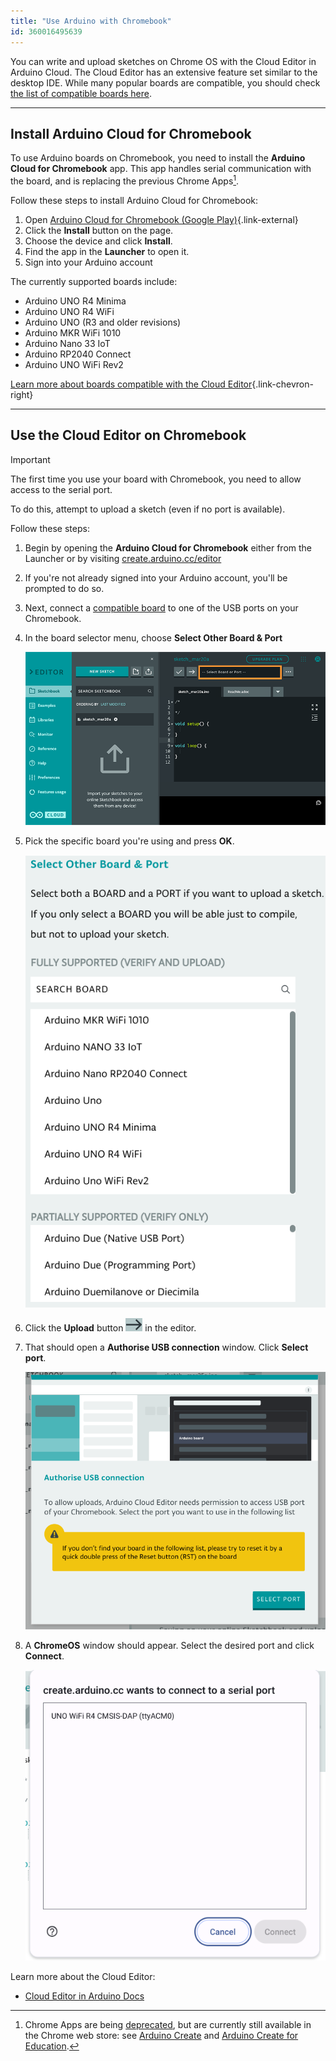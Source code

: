 ```yaml
---
title: "Use Arduino with Chromebook"
id: 360016495639
---
```


You can write and upload sketches on Chrome OS with the Cloud Editor in Arduino Cloud. The Cloud Editor has an extensive feature set similar to the desktop IDE. While many popular boards are compatible, you should check [the list of compatible boards here](https://support.arduino.cc/hc/en-us/articles/360014779899).

---

## Install Arduino Cloud for Chromebook

To use Arduino boards on Chromebook, you need to install the **Arduino Cloud for Chromebook** app. This app handles serial communication with the board, and is replacing the previous Chrome Apps[^chrome-apps].

Follow these steps to install Arduino Cloud for Chromebook:

1. Open [Arduino Cloud for Chromebook (Google Play)](https://play.google.com/store/apps/details?id=cc.arduino.create_editor){.link-external}
2. Click the **Install** button on the page.
3. Choose the device and click **Install**.
4. Find the app in the **Launcher** to open it.
5. Sign into your Arduino account

<a id="compatible"></a>

The currently supported boards include:

* Arduino UNO R4 Minima
* Arduino UNO R4 WiFi
* Arduino UNO (R3 and older revisions)
* Arduino MKR WiFi 1010
* Arduino Nano 33 IoT
* Arduino RP2040 Connect
* Arduino UNO WiFi Rev2

[Learn more about boards compatible with the Cloud Editor](https://support.arduino.cc/hc/en-us/articles/360014779899-Boards-compatible-with-the-Web-Editor){.link-chevron-right}

[^chrome-apps]: Chrome Apps are being [deprecated](https://blog.chromium.org/2020/08/changes-to-chrome-app-support-timeline.html), but are currently still available in the Chrome web store: see <a class="link-external" href="https://chrome.google.com/webstore/detail/arduino-create/dcgicpihgkmccjigalccipmjlnjopdfe">Arduino Create</a> and <a class="link-external" href="https://chrome.google.com/webstore/detail/elmgohdonjdampbcgefphnlchgocpaij">Arduino Create for Education</a>.

---

## Use the Cloud Editor on Chromebook

> [!IMPORTANT]
> The first time you use your board with Chromebook, you need to allow access to the serial port.
>
> To do this, attempt to upload a sketch (even if no port is available).

Follow these steps:

1. Begin by opening the **Arduino Cloud for Chromebook** either from the Launcher or by visiting [create.arduino.cc/editor](create.arduino.cc/editor)

1. If you're not already signed into your Arduino account, you'll be prompted to do so.

1. Next, connect a [compatible board](https://support.arduino.cc/hc/en-us/articles/360014779899#chromebook) to one of the USB ports on your Chromebook.

1. In the board selector menu, choose **Select Other Board & Port**

   ![The Boards Dropdown in the Cloud Editor.](img/web-editor-boards-dropdown.png)

1. Pick the specific board you're using and press **OK**.

   ![Select Other Board & Port Tab](img/boardportmenu.png)

1. Click the **Upload** button ![Upload button](img/upload_button.png) in the editor.

1. That should open a **Authorise USB connection** window. Click **Select port**.

   ![Authorise USB connection](img/Authorise-USB-connection.png)

1. A **ChromeOS** window should appear. Select the desired port and click **Connect**.

   ![ChromeOS window](img/usbpromptchrome.png)

Learn more about the Cloud Editor:

* [Cloud Editor in Arduino Docs](https://docs.arduino.cc/arduino-cloud/guides/cloud-editor)

